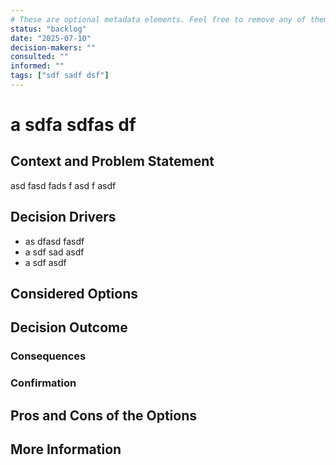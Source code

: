 ```yaml
---
# These are optional metadata elements. Feel free to remove any of them.
status: "backlog"
date: "2025-07-10"
decision-makers: ""
consulted: ""
informed: ""
tags: ["sdf sadf dsf"]
---
```


# a sdfa sdfas df

## Context and Problem Statement

asd fasd fads f asd f asdf

## Decision Drivers

* as dfasd fasdf
* a sdf sad asdf
* a sdf asdf

## Considered Options

## Decision Outcome

### Consequences

### Confirmation

## Pros and Cons of the Options

## More Information